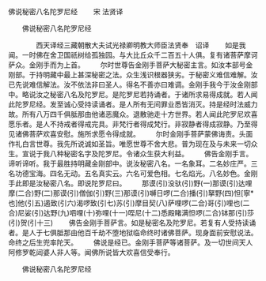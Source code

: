   佛说秘密八名陀罗尼经
　　宋 法贤译




　　佛说秘密八名陀罗尼经

　　　　西天译经三藏朝散大夫试光禄卿明教大师臣法贤奉　诏译
　　如是我闻。一时佛在舍卫国祇树给孤独园。与大比丘众千二百五十人俱。复有诸菩萨摩诃萨众。金刚手而为上首。
　　尔时世尊告金刚手菩萨大秘密主言。如汝本部号金刚部。于持明藏中最上甚深秘密之法。众生浅识根器狭劣。于秘密义难信难解。汝已先说难信解法。汝不依法非曰圣人。得名不善亦曰难调。金刚手我今于汝金刚部中。略说汝之秘密八名及陀罗尼。是陀罗尼若持诵者。于诸所求易得成就。若人闻此陀罗尼经。发至诚心受持读诵者。是人所有无间罪业悉皆消灭。持是经时法威力故。所有八万四千俱胝那由他诸恶魔众。退散驰走十方世界。若人闻此陀罗尼欢喜愿乐者。是人不持戒者得戒完具。非梵行者得成梵行。非寂静者得成寂静。乃至得见诸佛菩萨欢喜安慰。施所求愿令得成就。
　　尔时金刚手菩萨蒙佛诲责。头面作礼白言世尊。我先所说诚如圣旨。唯愿世尊不舍大悲。普为现在及与未来一切众生。宣说于我八种秘密名字及陀罗尼。令诸众生获大利益。
　　佛告金刚手言。谛听谛听。我于最胜持明藏金刚部中。说汝秘密八名。一名象耳。二名妙庄严。三名功德宝海。四名无动。五名真实云。六名可爱色相。七名焰光。八名妙色。金刚手此即是汝秘密八名。即说陀罗尼曰。
　　那谟(引)没驮(引)野(一)那谟(引)达哩摩(二合)野(二)那谟(引)僧伽(引)野(三)那谟(引)嚩日啰(二合)播(引)拏野(四)怛[寧*也]他(引五)遏致(引六)渴啰致(引七)苏(引)摩目契(八)萨哩啰(二合)哥(引)哩也(二合)尼娑(引)达野(九)呬哩(十)弥哩(十一)咥尼(十二)悉殿睹满怛啰(二合)钵那(引)莎(引)贺(引十三)
　　佛告金刚手菩萨言。如是秘密名及陀罗尼。若复有人受持读诵者。是人于七俱胝那由他百千劫不堕地狱临命终时诸佛菩萨。现身面前安慰说法。命终之后生兜率陀天。
　　佛说是经已。金刚手菩萨等诸菩萨。及一切世间天人阿修罗乾闼婆人非人等。闻佛所说皆大欢喜信受奉行。

　　佛说秘密八名陀罗尼经


